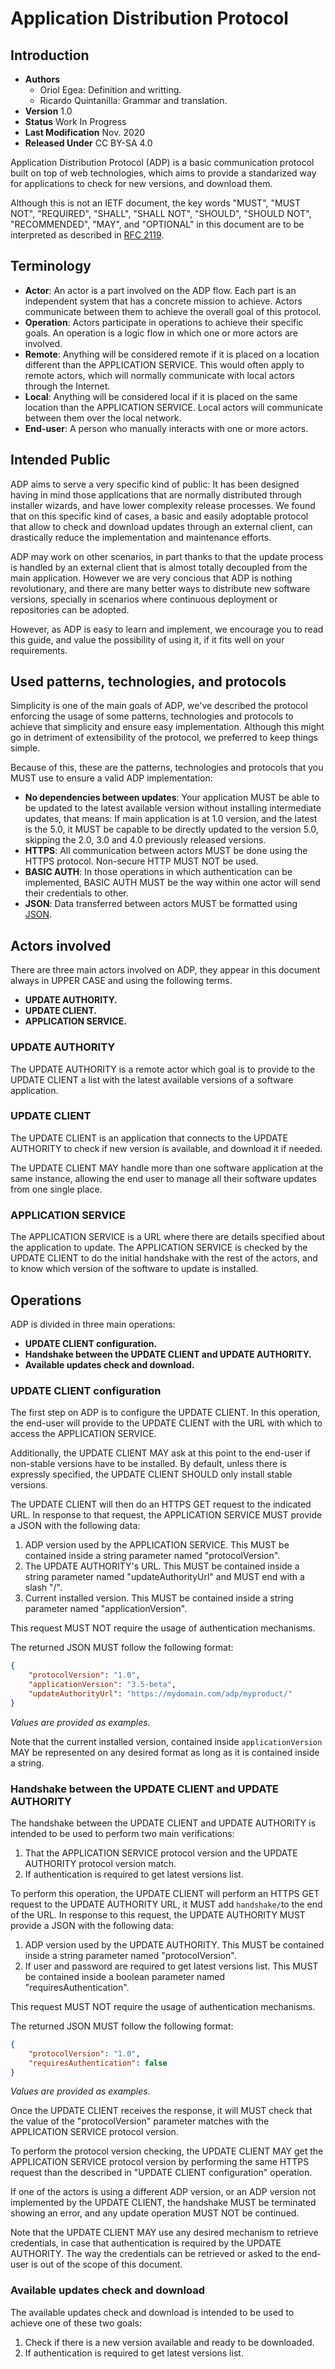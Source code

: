 # Application Distribution Protocol

## Introduction

 - **Authors** 
	 - Oriol Egea: Definition and writting.
	 - Ricardo Quintanilla: Grammar and translation.
 - **Version** 1.0
 - **Status** Work In Progress
 - **Last Modification** Nov. 2020
 - **Released Under** CC BY-SA 4.0

Application Distribution Protocol (ADP) is a basic communication protocol built on top of web technologies, which aims to provide a standarized way for applications to check for new versions, and download them.

Although this is not an IETF document, the key words "MUST", "MUST NOT", "REQUIRED", "SHALL", "SHALL NOT", "SHOULD", "SHOULD NOT", "RECOMMENDED",  "MAY", and "OPTIONAL" in this document are to be interpreted as described in [RFC 2119](https://www.ietf.org/rfc/rfc2119.txt).

## Terminology

 - **Actor**: An actor is a part involved on the ADP flow. Each part is an independent system that has a concrete mission to achieve. Actors communicate between them to achieve the overall goal of this protocol. 
 - **Operation**: Actors participate in operations to achieve their specific goals. An operation is a logic flow in which one or more actors are involved. 
 - **Remote**: Anything will be considered remote if it is placed on a location different than the APPLICATION SERVICE. This would often apply to remote actors, which will normally communicate with local actors through the Internet.
 - **Local**: Anything will be considered local if it is placed on the same location than the APPLICATION SERVICE. Local actors will communicate between them over the local network.
 - **End-user**: A person who manually interacts with one or more actors.

## Intended Public

ADP aims to serve a very specific kind of public: It has been designed having in mind those applications that are normally distributed through installer wizards, and have lower complexity release processes. We found that on this specific kind of cases, a basic and easily adoptable protocol that allow to check and download updates through an external client, can drastically reduce the implementation and maintenance efforts.

ADP may work on other scenarios, in part thanks to that the update process is handled by an external client that is almost totally decoupled from the main application. However we are very concious that ADP is nothing revolutionary, and there are many better ways to distribute new software versions, specially in scenarios where continuous deployment or repositories can be adopted.

However, as ADP is easy to learn and implement, we encourage you to read this guide, and value the possibility of using it, if it fits well on your requirements.

## Used patterns, technologies, and protocols

Simplicity is one of the main goals of ADP,  we've described the protocol enforcing the usage of some patterns, technologies and protocols to achieve that simplicity and ensure easy implementation. Although this might go in detriment of extensibility of the protocol, we preferred to keep things simple.

Because of this, these are the patterns, technologies and protocols that you MUST use to ensure a valid ADP implementation:

 - **No dependencies between updates**: Your application MUST be able to be updated to the latest available version without installing intermediate updates, that means: If main application is at 1.0 version, and the latest is the 5.0, it MUST be capable to be directly updated to the version 5.0, skipping the 2.0, 3.0 and 4.0 previously released versions. 
 - **HTTPS**: All communication between actors MUST be done using the HTTPS protocol. Non-secure HTTP MUST NOT be used.
 - **BASIC AUTH**: In those operations in which authentication can be implemented, BASIC AUTH MUST be the way within one actor will send their credentials to other. 
 - **JSON**: Data transferred between actors MUST be formatted using [JSON](https://tools.ietf.org/html/rfc7159). 

## Actors involved

There are three main actors involved on ADP, they appear in this document always in UPPER CASE and using the following terms.

 - **UPDATE AUTHORITY.** 
 - **UPDATE CLIENT.**
 - **APPLICATION SERVICE.**

### UPDATE AUTHORITY
 
The UPDATE AUTHORITY is a remote actor which goal is to provide to the UPDATE CLIENT a list with the latest available versions of a software application. 

### UPDATE CLIENT

The UPDATE CLIENT is an application that connects to the UPDATE AUTHORITY to check if new version is available, and download it if needed. 

The UPDATE CLIENT MAY handle more than one software application at the same instance, allowing the end user to manage all their software updates from one single place.

### APPLICATION SERVICE

The APPLICATION SERVICE is a URL where there are details specified about the application to update. The APPLICATION SERVICE is checked by the UPDATE CLIENT to do the initial handshake with the rest of the actors, and to know which version of the software to update is installed.

## Operations 

ADP is divided in three main operations:

 - **UPDATE CLIENT configuration.**
 - **Handshake between the UPDATE CLIENT and UPDATE AUTHORITY.**
 - **Available updates check and download.**

### UPDATE CLIENT configuration

The first step on ADP is to configure the UPDATE CLIENT. In this operation, the end-user will provide to the UPDATE CLIENT with the URL with which to access the APPLICATION SERVICE. 

Additionally, the UPDATE CLIENT MAY ask at this point to the end-user if non-stable versions have to be installed. By default, unless there is expressly specified, the UPDATE CLIENT SHOULD only install stable versions.

The UPDATE CLIENT will then do an HTTPS GET request to the indicated URL. In response to that request, the APPLICATION SERVICE MUST provide a JSON with the following data: 

 1. ADP version used by the APPLICATION SERVICE. This MUST be contained inside a string parameter named "protocolVersion".
 2. The UPDATE AUTHORITY's URL. This MUST be contained inside a string parameter named "updateAuthorityUrl" and MUST end with a slash "/".
 3. Current installed version. This MUST be contained inside a string parameter named "applicationVersion".

This request MUST NOT require the usage of authentication mechanisms. 

The returned JSON MUST follow the following format:
```json
{
	"protocolVersion": "1.0",
	"applicationVersion": "3.5-beta",
	"updateAuthorityUrl": "https://mydomain.com/adp/myproduct/"
}
```
*Values are provided as examples.*

Note that the current installed version, contained inside `applicationVersion` MAY be represented on any desired format as long as it is contained inside a string.

### Handshake between the UPDATE CLIENT and UPDATE AUTHORITY

The handshake between the UPDATE CLIENT and UPDATE AUTHORITY is intended to be used to perform two main verifications:

 1. That the APPLICATION SERVICE protocol version and the UPDATE AUTHORITY protocol version match.
 2. If authentication is required to get latest versions list.

To perform this operation, the UPDATE CLIENT will perform an HTTPS GET request to the UPDATE AUTHORITY URL, it MUST add `handshake/`to the end of the URL. In response to this request, the UPDATE AUTHORITY MUST provide a JSON with the following data: 

 1. ADP version used by the UPDATE AUTHORITY. This MUST be contained inside a string parameter named "protocolVersion".
 2. If user and password are required to get latest versions list. This MUST be contained inside a boolean parameter named "requiresAuthentication".

This request MUST NOT require the usage of authentication mechanisms. 

The returned JSON MUST follow the following format:
```json
{
	"protocolVersion": "1.0",
	"requiresAuthentication": false
}
```
*Values are provided as examples.*

Once the UPDATE CLIENT receives the response, it will MUST check that the value of the "protocolVersion" parameter matches with the APPLICATION SERVICE protocol version. 

To perform the protocol version checking, the UPDATE CLIENT MAY get the APPLICATION SERVICE protocol version by performing the same HTTPS request than the described in "UPDATE CLIENT configuration" operation.

If one of the actors is using a different ADP version, or an ADP version not implemented by the UPDATE CLIENT, the handshake MUST be terminated showing an error, and any update operation MUST NOT be continued.

Note that the UPDATE CLIENT MAY use any desired mechanism to retrieve credentials, in case that authentication is required by the UPDATE AUTHORITY. The way the credentials can be retrieved or asked to the end-user is out of the scope of this document.

### Available updates check and download

The available updates check and download is intended to be used to achieve one of these two goals:

 1. Check if there is a new version available and ready to be downloaded.
 2. If authentication is required to get latest versions list.

<!--stackedit_data:
eyJoaXN0b3J5IjpbNTA0NzcwNDk5LDMzMDA4MTkyMCwtOTg0Nz
MyNjcsLTI4MDkzNzE5OSwtMTcxNjIzNzY3NiwxMjA2NDE2NDY3
LDE0MDMyODIyODcsLTE5MTgwNjIyMDgsMTY1NDkyOTE4MywtOT
Q2MzIwNDgwLC0zMjA0NjU1ODUsMTk0OTc4ODg0NCwtMTc5MDAw
NDg0NywtNjc1MjU0NTE1LDUzMDI1NDA5NCwxMTE1OTg0NTcyLC
0zMjMwNjE1NzYsMTQ5OTkxNzkxNCwtNjAzNDE3NTM0XX0=
-->
